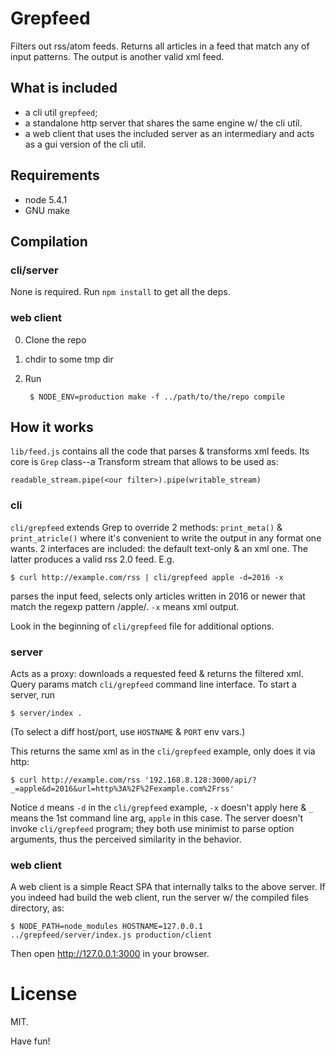 # Grepfeed

Filters out rss/atom feeds. Returns all articles in a feed that match
any of input patterns. The output is another valid xml feed.

## What is included

* a cli util `grepfeed`;
* a standalone http server that shares the same engine w/ the cli util.
* a web client that uses the included server as an intermediary and
  acts as a gui version of the cli util.

## Requirements

* node 5.4.1
* GNU make

## Compilation

### cli/server

None is required. Run `npm install` to get all the deps.

### web client

0. Clone the repo

1. chdir to some tmp dir

2. Run

		$ NODE_ENV=production make -f ../path/to/the/repo compile

## How it works

`lib/feed.js` contains all the code that parses & transforms xml
feeds. Its core is `Grep` class--a Transform stream that allows to be
used as:

	readable_stream.pipe(<our filter>).pipe(writable_stream)

### cli

`cli/grepfeed` extends Grep to override 2 methods: `print_meta()` &
`print_atricle()` where it's convenient to write the output in any
format one wants. 2 interfaces are included: the default text-only &
an xml one. The latter produces a valid rss 2.0 feed. E.g.

	$ curl http://example.com/rss | cli/grepfeed apple -d=2016 -x

parses the input feed, selects only articles written in 2016 or newer
that match the regexp pattern /apple/. `-x` means xml output.

Look in the beginning of `cli/grepfeed` file for additional options.

### server

Acts as a proxy: downloads a requested feed & returns the filtered
xml. Query params match `cli/grepfeed` command line interface. To
start a server, run

	$ server/index .

(To select a diff host/port, use `HOSTNAME` & `PORT` env vars.)

This returns the same xml as in the `cli/grepfeed` example, only does
it via http:

	$ curl http://example.com/rss '192.168.8.128:3000/api/?_=apple&d=2016&url=http%3A%2F%2Fexample.com%2Frss'

Notice `d` means `-d` in the `cli/grepfeed` example, `-x` doesn't
apply here & `_` means the 1st command line arg, `apple` in this
case. The server doesn't invoke `cli/grepfeed` program; they both use
minimist to parse option arguments, thus the perceived similarity in
the behavior.

### web client

A web client is a simple React SPA that internally talks to the above
server. If you indeed had build the web client, run the server w/ the
compiled files directory, as:

	$ NODE_PATH=node_modules HOSTNAME=127.0.0.1 ../grepfeed/server/index.js production/client

Then open http://127.0.0.1:3000 in your browser.

# License

MIT.

Have fun!
